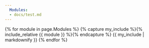 ```yaml
---
  Modules:
  - docs/test.md
---
```

{% for module in page.Modules %}
{% capture my_include %}{% include_relative {{ module }} %}{% endcapture %}
{{ my_include | markdownify }}
{% endfor %}
